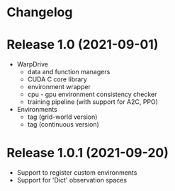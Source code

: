 # Changelog

# Release 1.0 (2021-09-01)

- WarpDrive
  - data and function managers
  - CUDA C core library
  - environment wrapper
  - cpu - gpu environment consistency checker
  - training pipeline (with support for A2C, PPO)
- Environments
  - tag (grid-world version)
  - tag (continuous version)

# Release 1.0.1 (2021-09-20)
- Support to register custom environments
- Support for 'Dict' observation spaces
